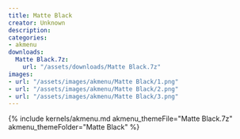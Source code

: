 ```yaml
---
title: Matte Black
creator: Unknown
description: 
categories:
- akmenu
downloads:
  Matte Black.7z:
    url: "/assets/downloads/Matte Black.7z"
images:
- url: "/assets/images/akmenu/Matte Black/1.png"
- url: "/assets/images/akmenu/Matte Black/2.png"
- url: "/assets/images/akmenu/Matte Black/3.png"
---
```


{% include kernels/akmenu.md akmenu_themeFile="Matte Black.7z" akmenu_themeFolder="Matte Black" %}

